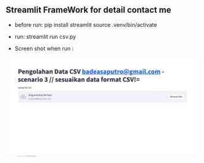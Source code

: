 ## Streamlit FrameWork for detail contact me

- before run:
pip install streamlit
source .venv/bin/activate

- run:
    streamlit run csv.py

- Screen shot when run :

 <img src="assets/Screen Shot 2023-05-30 at 20.39.54.png" alt="Alt text" title="on scree running">